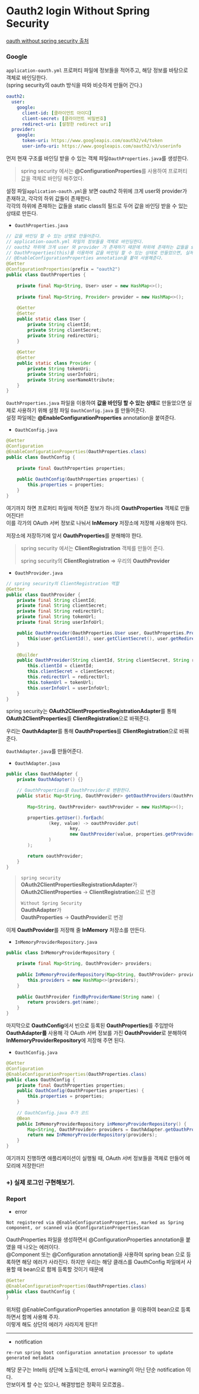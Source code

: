 # Oauth2 login Without Spring Security

[oauth without spring security 출처](https://velog.io/@max9106/OAuth4 "Oauth2 login without Spring Security 공부 출처입니다.")
### Google
`application-oauth.yml` 프로퍼티 파일에 정보들을 적어주고, 해당 정보를 바탕으로 객체로 바인딩한다.<br>
(spring security의 oauth 방식을 따와 비슷하게 만들어 간다.)

```yaml
oauth2:
  user:
    google:
      client-id: [클라이언트 아이디]
      client-secret: [클라이언트 비밀번호]
      redirect-uri: [설정한 redirect uri]
  provider:
    google:
      token-uri: https://www.googleapis.com/oauth2/v4/token
      user-info-uri: https://www.googleapis.com/oauth2/v3/userinfo

```

먼저 현재 구조를 바인딩 받을 수 있는 객체 파일`OauthProperties.java`를 생성한다.
> spring security 에서는 **@ConfigurationProperties**를 사용하여 프로퍼티 값을 객체로 바인딩 해주었다.

설정 파일`application-oauth.yml`을 보면 oauth2 하위에 크게 user와 provider가 존재하고, 각각의 하위 값들이 존재한다.<br>
각각의 하위에 존재하는 값들을 static class의 필드로 두어 값을 바인딩 받을 수 있는 상태로 만든다.
* `OauthProperties.java`
```java
// 값을 바인딩 할 수 있는 상탱로 만들어준다.
// application-oauth.yml 파일의 정보들을 객체로 바인딩한다.
// oauth2 하위에 크게 user 와 provider 가 존재하기 때문에 하위에 존재하는 값들을 static class의 필드로 두어 값을 바인딩 받을 수 있는 상태로 만든다.
// OauthProperties(this)를 이용하여 값을 바인딩 할 수 있는 상태로 만들었으면, 실제로 사용하기 위해 설정 파일(OauthConfig)을 만들어 주고,
// @EnableConfigurationProperties annotation을 붙여 사용해준다.
@Getter
@ConfigurationProperties(prefix = "oauth2")
public class OauthProperties {
    
    private final Map<String, User> user = new HashMap<>();
    
    private final Map<String, Provider> provider = new HashMap<>();
    
    @Getter
    @Setter
    public static class User {
        private String clientId;
        private String clientSecret;
        private String redirectUri;
    }
    
    @Getter
    @Setter
    public static class Provider {
        private String tokenUri;
        private String userInfoUri;
        private String userNameAttribute;
    }
}
```

`OauthProperties.java` 파일을 이용하여 <b>값을 바인딩 할 수 있는 상태</b>로 만들었으면
실제로 사용하기 위해 설정 파일 `OauthConfig.java` 를 만들어준다.<br>
설정 파일에는 **@EnableConfigurationProperties** annotation을 붙여준다.

* `OauthConfig.java`
```java
@Getter
@Configuration
@EnableConfigurationProperties(OauthProperties.class)
public class OauthConfig {
    
    private final OauthProperties properties;
    
    public OauthConfig(OauthProperties properties) {
        this.properties = properties;
    }
}
```

여기까지 하면 프로퍼티 파일에 적어준 정보가 하나의 **OauthProperties** 객체로 만들어진다!!<br>
이를 각가의 OAuth 서버 정보로 나눠서 **InMemory** 저장소에 저장해 사용해야 한다.

저장소에 저장하기에 앞서 **OauthProperties**를 분해해야 한다.
> spring security 에서는 **ClientRegistration** 객체를 만들어 준다.
> 
> spring security의 **ClientRegistration** => 우리의 **OauthProvider**

* `OauthProvider.java`
```java
// spring security의 ClientRegistration 역할
@Getter
public class OauthProvider {
    private final String clientId;
    private final String clientSecret;
    private final String redirectUrl;
    private final String tokenUrl;
    private final String userInfoUrl;

    public OauthProvider(OauthProperties.User user, OauthProperties.Provider provider) {
        this(user.getClientId(), user.getClientSecret(), user.getRedirectUri(), provider.getTokenUri(), provider.getUserInfoUri());
    }

    @Builder
    public OauthProvider(String clientId, String clientSecret, String redirectUrl, String tokenUrl, String userInfoUrl) {
        this.clientId = clientId;
        this.clientSecret = clientSecret;
        this.redirectUrl = redirectUrl;
        this.tokenUrl = tokenUrl;
        this.userInfoUrl = userInfoUrl;
    }
}
```
spring security는 **OAuth2ClientPropertiesRegistrationAdapter**를 통해
**OAuth2ClientProperties**를 **ClientRegistration**으로 바꿔준다.

우리는 **OauthAdapter**를 통해 **OauthProperties**를 **ClientRegistration**으로 바꿔준다.

`OauthAdapter.java`를 만들어준다.
* `OauthAdapter.java`
```java
public class OauthAdapter {
    private OauthAdapter() {}

    // OauthProperties를 OauthProvider로 변환한다.
    public static Map<String, OauthProvider> getOauthProviders(OauthProperties properties) {
        
        Map<String, OauthProvider> oauthProvider = new HashMap<>();

        properties.getUser().forEach(
                (key, value) -> oauthProvider.put(
                        key,
                        new OauthProvider(value, properties.getProvider().get(key))
                )
        );

        return oauthProvider;
    }
}
```
> `spring security`<br>
> **OAuth2ClientPropertiesRegistrationAdapter**가<br>
> **OAuth2ClientProperties** &rarr; **ClientRegistration**으로 변경
> 
> `Without Spring Security`<br>
> **OauthAdapter**가<br>
> **OauthProperties** &rarr; **OauthProvider**로 변경

이제 **OauthProvider**를 저장해 줄 **InMemory** 저장소를 만든다.
* `InMemoryProviderRepository.java`
```java
public class InMemoryProviderRepository {
    
    private final Map<String, OauthProvider> providers;
    
    public InMemoryProviderRepository(Map<String, OauthProvider> providers) {
        this.providers = new HashMap<>(providers);
    }
    
    public OauthProvider findByProviderName(String name) {
        return providers.get(name);
    }
}
```
마지막으로 **OauthConfig**에서 빈으로 등록된 **OauthProperties**를 주입받아
**OauthAdapter를** 사용해 각 OAuth 서버 정보를 가진 **OauthProvider**로 분해하여
**InMemoryProviderRepository**에 저장해 주면 된다.

* `OauthConfig.java`
```java
@Getter
@Configuration
@EnableConfigurationProperties(OauthProperties.class)
public class OauthConfig {
    private final OauthProperties properties;
    public OauthConfig(OauthProperties properties) {
        this.properties = properties;
    }
    
    // OauthConfig.java 추가 코드
    @Bean
    public InMemoryProviderRepository inMemoryProviderRepository() {
        Map<String, OauthProvider> providers = OauthAdapter.getOauthProviders(this.properties);
        return new InMemoryProviderRepository(providers);
    }
}
```
여기까지 진행하면 애플리케이션이 실행될 때, OAuth 서버 정보들을 객체로 만들어 메모리에 저장한다!!

### +) 실제 로그인 구현해보기.

### Report
* error
```
Not registered via @EnableConfigurationProperties, marked as Spring component, or scanned via @ConfigurationPropertiesScan
```
OauthProperties 파일을 생성하면서 @ConfigurationProperties annotation을 붙였을 때 나오는 에러이다.<br>
@Component 또는 @Configuration annotation을 사용하여 spring bean 으로 등록하면 해당 에러가 사라진다. 하지만 우리는 해당 클래스를 OauthConfig 파일에서 사용할 때 bean으로 함께 등록할 것이기 때문에

```java
@Getter
@EnableConfigurationProperties(OauthProperties.class)
public class OauthConfig {
}
```
위처럼 @EnableConfigurationProperties annotation 을 이용하여 bean으로 등록하면서 함께 사용해 주자.<br>
이렇게 해도 상단의 에러가 사라지게 된다!!
<hr />

* notification

```
re-run spring boot configuration annotation processor to update generated metadata
```
해당 문구는 Intellij 상단에 노출되는데, error나 warning이 아닌 단순 notification 이다.<br>
안보이게 할 수는 있으나, 해결방법은 정확히 모르곘음..
